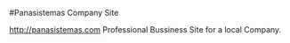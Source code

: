 #Panasistemas Company Site

http://panasistemas.com
Professional Bussiness Site for a local Company.

